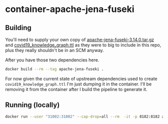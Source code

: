 # container-apache-jena-fuseki

## Building

You'll need to supply your own copy of [apache-jena-fuseki-3.14.0.tar.gz](https://downloads.apache.org/jena/binaries/apache-jena-fuseki-3.14.0.tar.gz) and [covid19_knowledge_graph.ttl](https://github.com/nasa-jpl-cord-19/covid19-knowledge-graph#output) as they were to big to include in this repo, plus they really shouldn't be in an SCM anyway.

After you have those two dependencies here.

```bash
docker build --rm --tag apache-jena-fuseki .
```

For now given the current state of upstream dependencies used to create `covid19_knowledge_graph.ttl` I'm just dumping it in the container. I'll be removing it from the container after I build the pipeline to generate it.

## Running (locally)

```bash
docker run --user "31002:31002" --cap-drop=all --rm  -it -p 8182:8182 apache-jena-fuseki
```
